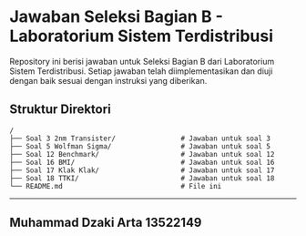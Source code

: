 # Jawaban Seleksi Bagian B - Laboratorium Sistem Terdistribusi

Repository ini berisi jawaban untuk Seleksi Bagian B dari Laboratorium Sistem Terdistribusi. Setiap jawaban telah diimplementasikan dan diuji dengan baik sesuai dengan instruksi yang diberikan.

## Struktur Direktori

```
/
├── Soal 3 2nm Transister/                # Jawaban untuk soal 3
├── Soal 5 Wolfman Sigma/                 # Jawaban untuk soal 5
├── Soal 12 Benchmark/                    # Jawaban untuk soal 12
├── Soal 16 BMI/                          # Jawaban untuk soal 16
├── Soal 17 Klak Klak/                    # Jawaban untuk soal 17
├── Soal 18 TTKI/                         # Jawaban untuk soal 18
└── README.md                             # File ini
```

---
**Muhammad Dzaki Arta**
13522149
---